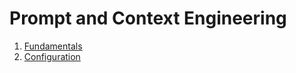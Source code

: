 # **Prompt and Context Engineering**

1. [Fundamentals](https://github.com/munizazubair/notes-collection/tree/main/prompt_and_context_engineering/fundamentals)
2. [Configuration](https://github.com/munizazubair/notes-collection/tree/main/prompt_and_context_engineering/configuration)
